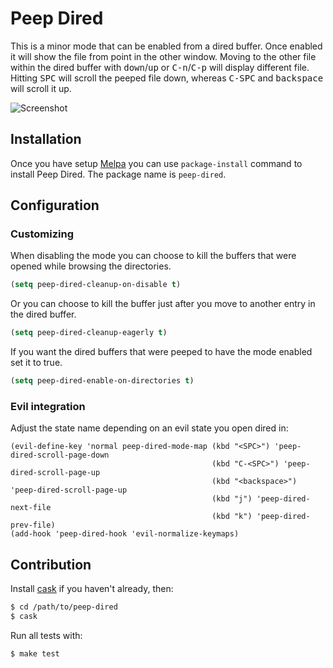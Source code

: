 # Peep Dired

This is a minor mode that can be enabled from a dired buffer.
Once enabled it will show the file from point in the other window.
Moving to the other file within the dired buffer with <kbd>down</kbd>/<kbd>up</kbd> or
<kbd>C-n</kbd>/<kbd>C-p</kbd> will display different file.
Hitting <kbd>SPC</kbd> will scroll the peeped file down, whereas
<kbd>C-SPC</kbd> and <kbd>backspace</kbd> will scroll it up.

![Screenshot](https://github.com/asok/peep-dired/raw/master/screenshots/peep-dired-cast.gif)

## Installation

Once you have setup [Melpa](http://melpa.milkbox.net/#/getting-started) you can use `package-install` command to install Peep Dired. The package name is `peep-dired`.

## Configuration

### Customizing

When disabling the mode you can choose to kill the buffers that were opened while browsing the directories.
```el
(setq peep-dired-cleanup-on-disable t)
```

Or you can choose to kill the buffer just after you move to another entry in the dired buffer.
```el
(setq peep-dired-cleanup-eagerly t)
```

If you want the dired buffers that were peeped to have the mode enabled set it to true.
```el
(setq peep-dired-enable-on-directories t)
```

### Evil integration
Adjust the state name depending on an evil state you open dired in:

```
(evil-define-key 'normal peep-dired-mode-map (kbd "<SPC>") 'peep-dired-scroll-page-down
                                             (kbd "C-<SPC>") 'peep-dired-scroll-page-up
                                             (kbd "<backspace>") 'peep-dired-scroll-page-up
                                             (kbd "j") 'peep-dired-next-file
                                             (kbd "k") 'peep-dired-prev-file)
(add-hook 'peep-dired-hook 'evil-normalize-keymaps)
```

## Contribution

Install [cask](https://github.com/rejeep/cask.el) if you haven't already, then:

```bash
$ cd /path/to/peep-dired
$ cask
```

Run all tests with:

```bash
$ make test
```
